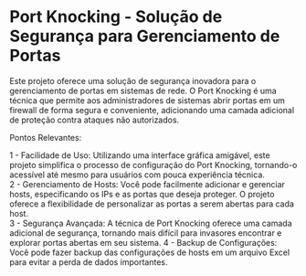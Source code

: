 # Port Knocking - Solução de Segurança para Gerenciamento de Portas
Este projeto oferece uma solução de segurança inovadora para o gerenciamento de portas em sistemas de rede. O Port Knocking é uma técnica que permite aos administradores de sistemas abrir portas em um firewall de forma segura e conveniente, adicionando uma camada adicional de proteção contra ataques não autorizados. 
 
Pontos Relevantes:  

1 - Facilidade de Uso: Utilizando uma interface gráfica amigável, este projeto simplifica o processo de configuração do Port Knocking, tornando-o acessível até mesmo para usuários com pouca experiência técnica.  
2 - Gerenciamento de Hosts: Você pode facilmente adicionar e gerenciar hosts, especificando os IPs e as portas que deseja proteger. O projeto oferece a flexibilidade de personalizar as portas a serem abertas para cada host.  
3 - Segurança Avançada: A técnica de Port Knocking oferece uma camada adicional de segurança, tornando mais difícil para invasores encontrar e explorar portas abertas em seu sistema. 
4 - Backup de Configurações: Você pode fazer backup das configurações de hosts em um arquivo Excel para evitar a perda de dados importantes.

